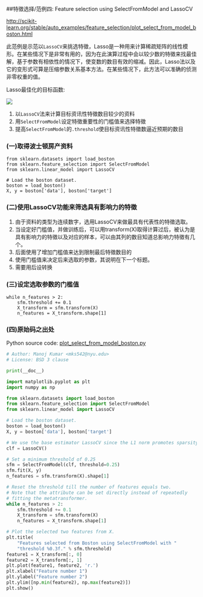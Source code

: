 ##特徵选择/范例四: Feature selection using SelectFromModel and LassoCV

http://scikit-learn.org/stable/auto_examples/feature_selection/plot_select_from_model_boston.html

此范例是示范以`LassoCV`来挑选特徵，Lasso是一种用来计算稀疏矩阵的线性模形。在某些情况下是非常有用的，因为在此演算过程中会以较少数的特徵来找最佳解，基于参数有相依性的情况下，使变数的数目有效的缩减。因此，Lasso法以及它的变形式可算是压缩参数关系基本方法。在某些情况下，此方法可以准确的侦测非零权重的值。

Lasso最佳化的目标函数:

![](http://scikit-learn.org/stable/_images/math/5ff15825a85204658e3e5aa6e3b5952b8f709c27.png)

1. 以`LassoCV`法来计算目标资讯性特徵数目较少的资料
2. 用`SelectFromModel`设定特徵重要性的门槛值来选择特徵
3. 提高`SelectFromModel`的`.threshold`使目标资讯性特徵数逼近预期的数目



### (一)取得波士顿房产资料
```
from sklearn.datasets import load_boston
from sklearn.feature_selection import SelectFromModel
from sklearn.linear_model import LassoCV

# Load the boston dataset.
boston = load_boston()
X, y = boston['data'], boston['target']
```

### (二)使用LassoCV功能来筛选具有影响力的特徵
1. 由于资料的类型为连续数字，选用LassoCV来做最具有代表性的特徵选取。
2. 当设定好门槛值，并做训练后，可以用transform(X)取得计算过后，被认为是具有影响力的特徵以及对应的样本，可以由其列的数目知道总影响力特徵有几个。
3. 后面使用了增加门槛值来达到限制最后特徵数目的
4. 使用门槛值来决定后来选取的参数，其说明在下一个标题。
5. 需要用后设转换

### (三)设定选取参数的门槛值
```
while n_features > 2:
    sfm.threshold += 0.1
    X_transform = sfm.transform(X)
    n_features = X_transform.shape[1]
```

### (四)原始码之出处
Python source code: [plot_select_from_model_boston.py](http://scikit-learn.org/stable/_downloads/plot_select_from_model_boston.py)

```Python
# Author: Manoj Kumar <mks542@nyu.edu>
# License: BSD 3 clause

print(__doc__)

import matplotlib.pyplot as plt
import numpy as np

from sklearn.datasets import load_boston
from sklearn.feature_selection import SelectFromModel
from sklearn.linear_model import LassoCV

# Load the boston dataset.
boston = load_boston()
X, y = boston['data'], boston['target']

# We use the base estimator LassoCV since the L1 norm promotes sparsity of features.
clf = LassoCV()

# Set a minimum threshold of 0.25
sfm = SelectFromModel(clf, threshold=0.25)
sfm.fit(X, y)
n_features = sfm.transform(X).shape[1]

# Reset the threshold till the number of features equals two.
# Note that the attribute can be set directly instead of repeatedly
# fitting the metatransformer.
while n_features > 2:
    sfm.threshold += 0.1
    X_transform = sfm.transform(X)
    n_features = X_transform.shape[1]

# Plot the selected two features from X.
plt.title(
    "Features selected from Boston using SelectFromModel with "
    "threshold %0.3f." % sfm.threshold)
feature1 = X_transform[:, 0]
feature2 = X_transform[:, 1]
plt.plot(feature1, feature2, 'r.')
plt.xlabel("Feature number 1")
plt.ylabel("Feature number 2")
plt.ylim([np.min(feature2), np.max(feature2)])
plt.show()
```
